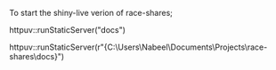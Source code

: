 To start the shiny-live verion of race-shares;

httpuv::runStaticServer("docs")

httpuv::runStaticServer(r"{C:\Users\Nabeel\Documents\Projects\race-shares\docs}")
